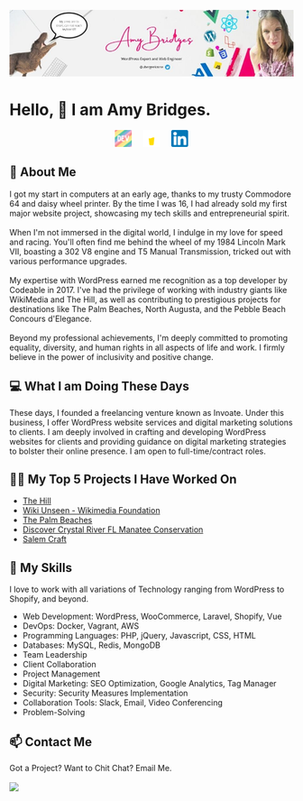 [![Amy Bridges LinkedIn](assets/images/header.jpg "Amy Bridges LinkedIn")](https://linkedin.com/in/ubergeekzone/)

# Hello, &#128075; I am Amy Bridges.
<div align="center">
<a href="https://dev.to/ubergeekzone" target="_blank"><img src="assets/images/dev-rainbow.png" width="30"></a> &nbsp; &nbsp;
<a href="https://www.buymeacoffee.com/ubergeekzone" target="_blank"><img src="assets/images/buymeacoffee-wht.png" width="30"></a> &nbsp; &nbsp;
<a href="https://linkedin.com/in/ubergeekzone" target="_blank"><img src="assets/images/linkedin-icon.png" width="30"></a>
</div>

## &#128103; About Me

I got my start in computers at an early age, thanks to my trusty Commodore 64 and daisy wheel printer. By the time I was 16, I had already sold my first major website project, showcasing my tech skills and entrepreneurial spirit.
<br><br>
When I'm not immersed in the digital world, I indulge in my love for speed and racing. You'll often find me behind the wheel of my 1984 Lincoln Mark VII, boasting a 302 V8 engine and T5 Manual Transmission, tricked out with various performance upgrades.
<br><br>
My expertise with WordPress earned me recognition as a top developer by Codeable in 2017. I've had the privilege of working with industry giants like WikiMedia and The Hill, as well as contributing to prestigious projects for destinations like The Palm Beaches, North Augusta, and the Pebble Beach Concours d'Elegance.
<br><br>
Beyond my professional achievements, I'm deeply committed to promoting equality, diversity, and human rights in all aspects of life and work. I firmly believe in the power of inclusivity and positive change.

## &#128187; What I am Doing These Days

These days, I founded a freelancing venture known as Invoate. Under this business, I offer WordPress website services and digital marketing solutions to clients. I am deeply involved in crafting and developing WordPress websites for clients and providing guidance on digital marketing strategies to bolster their online presence. I am open to full-time/contract roles.

## 👩‍💻 My Top 5 Projects I Have Worked On

- <a href="https://thehill.com" target="_blank">The Hill</a>
- <a href="https://wikimediafoundation.org/participate/unseen/" target="_blank">Wiki Unseen - Wikimedia Foundation</a>
- <a href="https://www.thepalmbeaches.com/" target="_blank">The Palm Beaches</a>
- <a href="https://www.discovercrystalriverfl.com/manatee-conservation/" target="_blank">Discover Crystal River FL Manatee Conservation</a>
- <a href="https://salemcraft.com" target="_blank">Salem Craft</a>

## &#x1f49f; My Skills

I love to work with all variations of Technology ranging from WordPress to Shopify, and beyond.

- Web Development: WordPress, WooCommerce, Laravel, Shopify, Vue
- DevOps: Docker, Vagrant, AWS
- Programming Languages: PHP, jQuery, Javascript, CSS, HTML
- Databases: MySQL, Redis, MongoDB
- Team Leadership
- Client Collaboration
- Project Management
- Digital Marketing: SEO Optimization, Google Analytics, Tag Manager
- Security: Security Measures Implementation
- Collaboration Tools: Slack, Email, Video Conferencing
- Problem-Solving



## &#x1f4eb; Contact Me
Got a Project? Want to Chit Chat? Email Me.
<br><br>
<a href="mailto:ubergeekzone@gmail.com" targe="_blank"><img src="https://img.shields.io/badge/email-ubergeekzone@gmail.com-informational?style=flat&logo=mail&logoColor=white&color=blue"></a>
